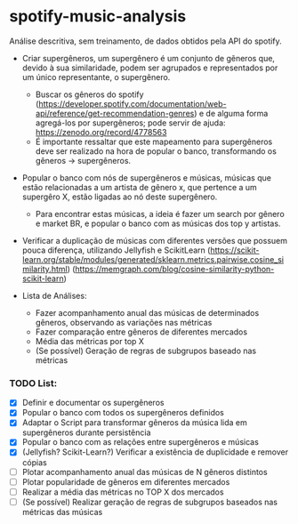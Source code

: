 # spotify-music-analysis
Análise descritiva, sem treinamento, de dados obtidos pela API do spotify.

* Criar supergêneros, um supergênero é um conjunto de gẽneros que, devido à sua similaridade, podem ser agrupados e representados por um único representante, o supergênero. 
  - Buscar os gêneros do spotify (https://developer.spotify.com/documentation/web-api/reference/get-recommendation-genres) e de alguma forma agregá-los por supergêneros; pode servir de ajuda: https://zenodo.org/record/4778563
  - É importante ressaltar que este mapeamento para supergêneros deve ser realizado na hora de popular o banco, transformando os gêneros -> supergêneros.
  
* Popular o banco com nós de supergêneros e músicas, músicas que estão relacionadas a um artista de gênero x, que pertence a um supergêro X, estão ligadas ao nó deste supergênero.
  - Para encontrar estas músicas, a ideia é fazer um search por gênero e market BR, e popular o banco com as músicas dos top y artistas.

* Verificar a duplicação de músicas com diferentes versões que possuem pouca diferença, utilizando Jellyfish e ScikitLearn (https://scikit-learn.org/stable/modules/generated/sklearn.metrics.pairwise.cosine_similarity.html) (https://memgraph.com/blog/cosine-similarity-python-scikit-learn)
  
  
* Lista de Análises:
	- Fazer acompanhamento anual das músicas de determinados gêneros, observando as variações nas métricas
	- Fazer comparação entre gêneros de diferentes mercados
	- Média das métricas por top X 
	- (Se possível) Geração de regras de subgrupos baseado nas métricas

### TODO List:
   - [x] Definir e documentar os supergêneros
   - [x] Popular o banco com todos os supergêneros definidos
   - [x] Adaptar o Script para transformar gêneros da música lida em supergêneros durante persistência
   - [x] Popular o banco com as relações entre supergêneros e músicas
   - [x] (Jellyfish? Scikit-Learn?) Verificar a existência de duplicidade e remover cópias
   - [ ] Plotar acompanhamento anual das músicas de N gêneros distintos
   - [ ] Plotar popularidade de gêneros em diferentes mercados
   - [ ] Realizar a média das métricas no TOP X dos mercados
   - [ ] (Se possível) Realizar geração de regras de subgrupos baseados nas métricas das músicas